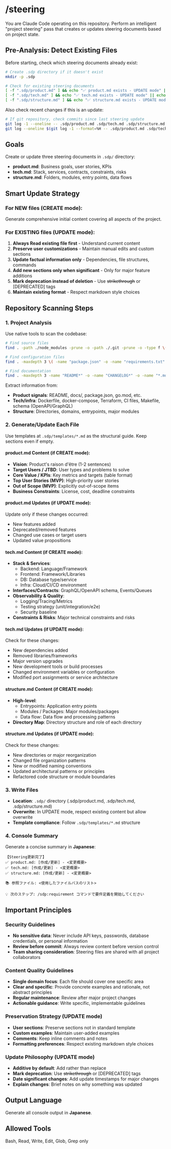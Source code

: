 # /steering
You are Claude Code operating on this repository. Perform an intelligent "project steering" pass that creates or updates steering documents based on project state.

## Pre-Analysis: Detect Existing Files

Before starting, check which steering documents already exist:

```bash
# Create .sdp directory if it doesn't exist
mkdir -p .sdp

# Check for existing steering documents
[ -f ".sdp/product.md" ] && echo "✅ product.md exists - UPDATE mode" || echo "📝 product.md not found - CREATE mode"
[ -f ".sdp/tech.md" ] && echo "✅ tech.md exists - UPDATE mode" || echo "📝 tech.md not found - CREATE mode"
[ -f ".sdp/structure.md" ] && echo "✅ structure.md exists - UPDATE mode" || echo "📝 structure.md not found - CREATE mode"
```

Also check recent changes if this is an update:
```bash
# If git repository, check commits since last steering update
git log -1 --oneline -- .sdp/product.md .sdp/tech.md .sdp/structure.md 2>/dev/null || echo "First time creation"
git log --oneline $(git log -1 --format=%H -- .sdp/product.md .sdp/tech.md .sdp/structure.md 2>/dev/null)..HEAD --max-count=10 2>/dev/null || echo "No change history"
```

## Goals

Create or update three steering documents in `.sdp/` directory:
- **product.md**: Business goals, user stories, KPIs
- **tech.md**: Stack, services, contracts, constraints, risks
- **structure.md**: Folders, modules, entry points, data flows

## Smart Update Strategy

### For NEW files (CREATE mode):
Generate comprehensive initial content covering all aspects of the project.

### For EXISTING files (UPDATE mode):
1. **Always Read existing file first** - Understand current content
2. **Preserve user customizations** - Maintain manual edits and custom sections
3. **Update factual information only** - Dependencies, file structures, commands
4. **Add new sections only when significant** - Only for major feature additions
5. **Mark deprecation instead of deletion** - Use ~~strikethrough~~ or [DEPRECATED] tags
6. **Maintain existing format** - Respect markdown style choices

## Repository Scanning Steps

### 1. Project Analysis

Use native tools to scan the codebase:

```bash
# Find source files
find . -path ./node_modules -prune -o -path ./.git -prune -o -type f \( -name "*.py" -o -name "*.js" -o -name "*.ts" -o -name "*.go" \) -print

# Find configuration files
find . -maxdepth 3 \( -name "package.json" -o -name "requirements.txt" -o -name "go.mod" -o -name "Cargo.toml" \)

# Find documentation
find . -maxdepth 3 -name "README*" -o -name "CHANGELOG*" -o -name "*.md"
```

Extract information from:
- **Product signals**: README, docs/, package.json, go.mod, etc.
- **Tech/infra**: Dockerfile, docker-compose, Terraform, CI files, Makefile, schema (OpenAPI/GraphQL)
- **Structure**: Directories, domains, entrypoints, major modules

### 2. Generate/Update Each File

Use templates at `.sdp/templates/*.md` as the structural guide. Keep sections even if empty.

#### product.md Content (if CREATE mode):
- **Vision**: Product's raison d'être (1-2 sentences)
- **Target Users / JTBD**: User types and problems to solve
- **Core Value / KPIs**: Key metrics and targets (table format)
- **Top User Stories (MVP)**: High-priority user stories
- **Out of Scope (MVP)**: Explicitly out-of-scope items
- **Business Constraints**: License, cost, deadline constraints

#### product.md Updates (if UPDATE mode):
Update only if these changes occurred:
- New features added
- Deprecated/removed features
- Changed use cases or target users
- Updated value propositions

#### tech.md Content (if CREATE mode):
- **Stack & Services**:
  - Backend: Language/Framework
  - Frontend: Framework/Libraries
  - DB: Database type/service
  - Infra: Cloud/CI/CD environment
- **Interfaces/Contracts**: GraphQL/OpenAPI schema, Events/Queues
- **Observability & Quality**:
  - Logging/Tracing/Metrics
  - Testing strategy (unit/integration/e2e)
  - Security baseline
- **Constraints & Risks**: Major technical constraints and risks

#### tech.md Updates (if UPDATE mode):
Check for these changes:
- New dependencies added
- Removed libraries/frameworks
- Major version upgrades
- New development tools or build processes
- Changed environment variables or configuration
- Modified port assignments or service architecture

#### structure.md Content (if CREATE mode):
- **High-level**:
  - Entrypoints: Application entry points
  - Modules / Packages: Major modules/packages
  - Data flow: Data flow and processing patterns
- **Directory Map**: Directory structure and role of each directory

#### structure.md Updates (if UPDATE mode):
Check for these changes:
- New directories or major reorganization
- Changed file organization patterns
- New or modified naming conventions
- Updated architectural patterns or principles
- Refactored code structure or module boundaries

### 3. Write Files

- **Location**: `.sdp/` directory (.sdp/product.md, .sdp/tech.md, .sdp/structure.md)
- **Overwrite**: In UPDATE mode, respect existing content but allow overwrite
- **Template compliance**: Follow `.sdp/templates/*.md` structure

### 4. Console Summary

Generate a concise summary in **Japanese**:
```
【Steering更新完了】
✅ product.md: [作成/更新] - <変更概要>
✅ tech.md: [作成/更新] - <変更概要>
✅ structure.md: [作成/更新] - <変更概要>

📚 参照ファイル: <使用したファイルパスのリスト>

💡 次のステップ: /sdp:requirement コマンドで要件定義を開始してください
```

## Important Principles

### Security Guidelines
- **No sensitive data**: Never include API keys, passwords, database credentials, or personal information
- **Review before commit**: Always review content before version control
- **Team sharing consideration**: Steering files are shared with all project collaborators

### Content Quality Guidelines
- **Single domain focus**: Each file should cover one specific area
- **Clear and specific**: Provide concrete examples and rationale, not abstract principles
- **Regular maintenance**: Review after major project changes
- **Actionable guidance**: Write specific, implementable guidelines

### Preservation Strategy (UPDATE mode)
- **User sections**: Preserve sections not in standard template
- **Custom examples**: Maintain user-added examples
- **Comments**: Keep inline comments and notes
- **Formatting preferences**: Respect existing markdown style choices

### Update Philosophy (UPDATE mode)
- **Additive by default**: Add rather than replace
- **Mark deprecation**: Use ~~strikethrough~~ or [DEPRECATED] tags
- **Date significant changes**: Add update timestamps for major changes
- **Explain changes**: Brief notes on why something was updated

## Output Language
Generate all console output in **Japanese**.

## Allowed Tools
Bash, Read, Write, Edit, Glob, Grep only